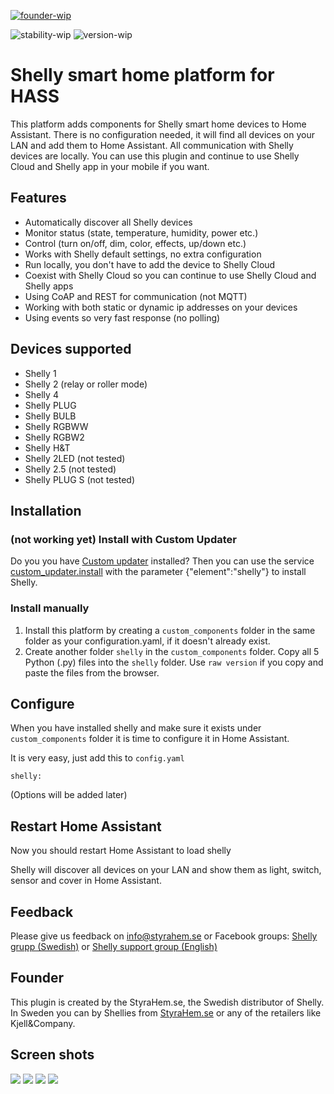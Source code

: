 [![founder-wip](https://img.shields.io/badge/founder-StyraHem.se-green.svg?style=for-the-badge)](https://www.styrahem.se)

![stability-wip](https://img.shields.io/badge/stability-work_in_progress-lightgrey.svg?style=for-the-badge)
![version-wip](https://img.shields.io/badge/version-0.0.2-green.svg?style=for-the-badge)


# Shelly smart home platform for HASS
This platform adds components for Shelly smart home devices to Home Assistant. There is no configuration needed, it will find all devices on your LAN and add them to Home Assistant. All communication with Shelly devices are locally. You can use this plugin and continue to use Shelly Cloud and Shelly app in your mobile if you want.

## Features
- Automatically discover all Shelly devices
- Monitor status (state, temperature, humidity, power etc.)
- Control (turn on/off, dim, color, effects, up/down etc.)
- Works with Shelly default settings, no extra configuration
- Run locally, you don't have to add the device to Shelly Cloud
- Coexist with Shelly Cloud so you can continue to use Shelly Cloud and Shelly apps
- Using CoAP and REST for communication (not MQTT)
- Working with both static or dynamic ip addresses on your devices
- Using events so very fast response (no polling)

## Devices supported
- Shelly 1
- Shelly 2 (relay or roller mode)
- Shelly 4
- Shelly PLUG
- Shelly BULB
- Shelly RGBWW
- Shelly RGBW2
- Shelly H&T
- Shelly 2LED (not tested)
- Shelly 2.5 (not tested)
- Shelly PLUG S (not tested)

## Installation

### (not working yet) Install with Custom Updater
Do you you have [Custom updater](https://github.com/custom-components/custom_updater) installed? Then you can use the service [custom_updater.install](https://github.com/custom-components/custom_updater/wiki/Services#install-element-cardcomponentpython_script) with the parameter {"element":"shelly"} to install Shelly.

### Install manually
1. Install this platform by creating a `custom_components` folder in the same folder as your configuration.yaml, if it doesn't already exist.
2. Create another folder `shelly` in the `custom_components` folder. Copy all 5 Python (.py) files into the `shelly` folder. Use `raw version` if you copy and paste the files from the browser.

## Configure
When you have installed shelly and make sure it exists under `custom_components` folder it is time to configure it in Home Assistant.

It is very easy, just add this to `config.yaml`
```
shelly:
```
(Options will be added later)

## Restart Home Assistant
Now you should restart Home Assistant to load shelly

Shelly will discover all devices on your LAN and show them as light, switch, sensor and cover in Home Assistant.

## Feedback
Please give us feedback on info@styrahem.se or Facebook groups: [Shelly grupp (Swedish)](https://www.facebook.com/groups/ShellySweden) or [Shelly support group (English)](https://www.facebook.com/groups/ShellyIoTCommunitySupport/)

## Founder
This plugin is created by the StyraHem.se, the Swedish distributor of Shelly. In Sweden you can by Shellies from [StyraHem.se](https://www.styrahem.se/c/126/shelly) or any of the retailers like Kjell&Company.

## Screen shots
![](https://raw.githubusercontent.com/StyraHem/hass/master/screenshots/List.PNG)
![](https://raw.githubusercontent.com/StyraHem/hass/master/screenshots/RGB.PNG)
![](https://raw.githubusercontent.com/StyraHem/hass/master/screenshots/Effects.PNG)
![](https://raw.githubusercontent.com/StyraHem/hass/master/screenshots/White.PNG)

